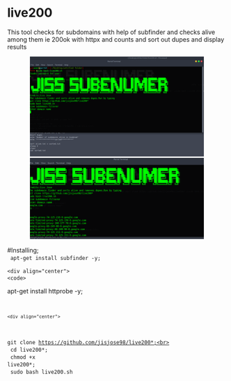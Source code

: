 # live200
This tool checks for subdomains with help of subfinder and checks alive among them ie 200ok with httpx and counts and sort out dupes and display results


<div align="center">
    <img src="/2021-12-25 20_56_02-Parrot Security (snapshot bk) [Running] - Oracle VM VirtualBox.png" width="400px"</img> 
</div>
<div align="center">
    <img src="/2021-12-25 20_56_56-Parrot Security (snapshot bk) [Running] - Oracle VM VirtualBox.png" width="400px"</img> 
</div>



#Installing;<br>
<code>
apt-get install subfinder -y;
 </code>   
    
    
    
    <div align="center">
    <code>
apt-get install httprobe -y;<br></code></n>
        <code>
    
    <div align="center">
git clone https://github.com/jisjose98/live200*;<br></n>
            </code>
  <code>
    cd live200*;<br></code>
                <code>
chmod +x live200*;<br></code>
                    <code>
sudo bash live200.sh<br>
</code>
